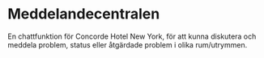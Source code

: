 # Meddelandecentralen
En chattfunktion för Concorde Hotel New York, för att kunna diskutera och meddela problem, status eller åtgärdade problem i olika rum/utrymmen.
